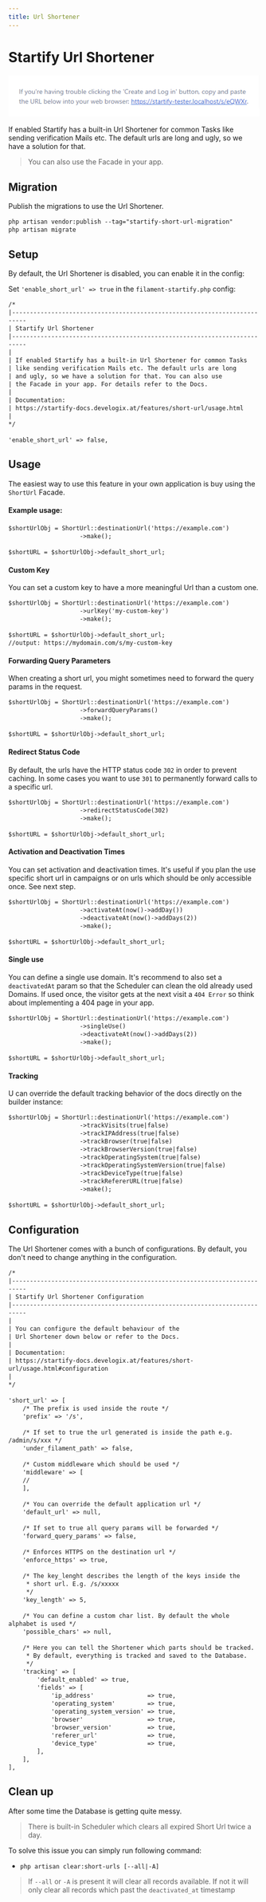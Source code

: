 ```yaml
---
title: Url Shortener
---
```


# Startify Url Shortener
![url_short.png](..%2F..%2Fart%2Fscreens%2Furl_short.png)

If enabled Startify has a built-in Url Shortener for common Tasks
like sending verification Mails etc. The default urls are long
and ugly, so we have a solution for that. 

>You can also use the Facade in your app. 
## Migration

Publish the migrations to use the Url Shortener.

```bash:no-line-numbers
php artisan vendor:publish --tag="startify-short-url-migration"
php artisan migrate
```

## Setup

By default, the Url Shortener is disabled, you can enable it in the config:

Set `'enable_short_url' => true` in the ``filament-startify.php`` config:

```php:no-line-numbers
/*
|--------------------------------------------------------------------------
| Startify Url Shortener
|--------------------------------------------------------------------------
|
| If enabled Startify has a built-in Url Shortener for common Tasks
| like sending verification Mails etc. The default urls are long
| and ugly, so we have a solution for that. You can also use
| the Facade in your app. For details refer to the Docs.
|
| Documentation:
| https://startify-docs.develogix.at/features/short-url/usage.html
|
*/

'enable_short_url' => false,

```

## Usage
The easiest way to use this feature in your own application is buy using
the ``ShortUrl`` Facade.

#### Example usage:

````php:no-line-numbers
$shortUrlObj = ShortUrl::destinationUrl('https://example.com')
                    ->make();
                    
$shortURL = $shortUrlObj->default_short_url;
````

#### Custom Key
You can set a custom key to have a more meaningful Url than
a custom one.

````php:no-line-numbers
$shortUrlObj = ShortUrl::destinationUrl('https://example.com')
                    ->urlKey('my-custom-key')
                    ->make();
                    
$shortURL = $shortUrlObj->default_short_url;
//output: https://mydomain.com/s/my-custom-key
````

#### Forwarding Query Parameters
When creating a short url, you might sometimes 
need to forward the query params in the request.

````php:no-line-numbers
$shortUrlObj = ShortUrl::destinationUrl('https://example.com')
                    ->forwardQueryParams()
                    ->make();
                    
$shortURL = $shortUrlObj->default_short_url;
````

#### Redirect Status Code
By default, the urls have the HTTP status code ``302`` in order
to prevent caching. In some cases you want to use ``301`` to 
permanently forward calls to a specific url.

````php:no-line-numbers
$shortUrlObj = ShortUrl::destinationUrl('https://example.com')
                    ->redirectStatusCode(302)
                    ->make();
                    
$shortURL = $shortUrlObj->default_short_url;
````

#### Activation and Deactivation Times
You can set activation and deactivation times. 
It's useful if you plan the use specific short url in campaigns or
on urls which should be only accessible once. See next step.

````php:no-line-numbers
$shortUrlObj = ShortUrl::destinationUrl('https://example.com')
                    ->activateAt(now()->addDay())
                    ->deactivateAt(now()->addDays(2))
                    ->make();
                    
$shortURL = $shortUrlObj->default_short_url;
````

#### Single use
You can define a single use domain. 
It's recommend to also set a ``deactivatedAt`` param
so that the Scheduler can clean the old already used Domains.
If used once, the visitor gets at the next visit a ``404 Error`` 
so think about implementing a 404 page in your app.

````php:no-line-numbers
$shortUrlObj = ShortUrl::destinationUrl('https://example.com')
                    ->singleUse()
                    ->deactivateAt(now()->addDays(2))
                    ->make();
                    
$shortURL = $shortUrlObj->default_short_url;
````

#### Tracking
U can override the default tracking behavior of the docs 
directly on the builder instance:

````php:no-line-numbers
$shortUrlObj = ShortUrl::destinationUrl('https://example.com')
                    ->trackVisits(true|false)
                    ->trackIPAddress(true|false)
                    ->trackBrowser(true|false)
                    ->trackBrowserVersion(true|false)
                    ->trackOperatingSystem(true|false)
                    ->trackOperatingSystemVersion(true|false)
                    ->trackDeviceType(true|false)
                    ->trackRefererURL(true|false)
                    ->make();
                    
$shortURL = $shortUrlObj->default_short_url;
````


## Configuration

The Url Shortener comes with a bunch of configurations.
By default, you don't need to change anything in the configuration.


```php:no-line-numbers
/*
|--------------------------------------------------------------------------
| Startify Url Shortener Configuration
|--------------------------------------------------------------------------
|
| You can configure the default behaviour of the
| Url Shortener down below or refer to the Docs.
|
| Documentation:
| https://startify-docs.develogix.at/features/short-url/usage.html#configuration
|
*/

'short_url' => [
    /* The prefix is used inside the route */
    'prefix' => '/s',
    
    /* If set to true the url generated is inside the path e.g. /admin/s/xxx */
    'under_filament_path' => false,
    
    /* Custom middleware which should be used */
    'middleware' => [
    //
    ],
    
    /* You can override the default application url */
    'default_url' => null,
    
    /* If set to true all query params will be forwarded */
    'forward_query_params' => false,
    
    /* Enforces HTTPS on the destination url */
    'enforce_https' => true,
    
    /* The key_lenght describes the length of the keys inside the 
     * short url. E.g. /s/xxxxx
     */
    'key_length' => 5,
    
    /* You can define a custom char list. By default the whole alphabet is used */
    'possible_chars' => null,
    
    /* Here you can tell the Shortener which parts should be tracked.
     * By default, everything is tracked and saved to the Database.
     */
    'tracking' => [
        'default_enabled' => true,
        'fields' => [
            'ip_address'               => true,
            'operating_system'         => true,
            'operating_system_version' => true,
            'browser'                  => true,
            'browser_version'          => true,
            'referer_url'              => true,
            'device_type'              => true,
        ],
    ],
],

```


## Clean up

After some time the Database is getting quite messy.

>There is built-in Scheduler which clears all expired Short Url 
twice a day.

To solve this issue you can simply run following command:
+ ``php artisan clear:short-urls [--all|-A]`` 
> If ``--all`` or `-A` is present it will clear all records available.
> If not it will only clear all records which past the ``deactivated_at`` timestamp